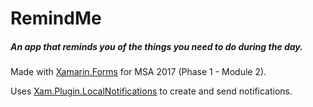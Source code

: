 # RemindMe
##### An app that reminds you of the things you need to do during the day.
Made with [Xamarin.Forms](https://www.xamarin.com/forms) for MSA 2017 (Phase 1 - Module 2).

Uses [Xam.Plugin.LocalNotifications](https://www.nuget.org/packages/Xam.Plugin.LocalNotifications/) to create and send notifications.